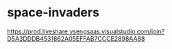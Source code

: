 # space-invaders
https://prod.liveshare.vsengsaas.visualstudio.com/join?D5A3DDDB4531862A05EFFAB7CCCE2898AA88
